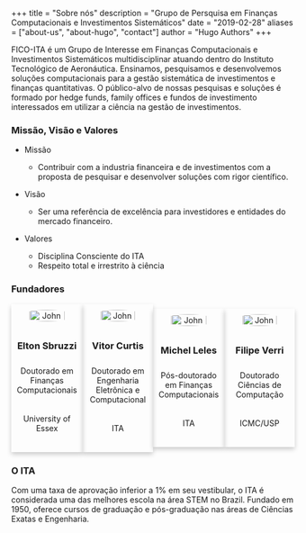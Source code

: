 +++
title = "Sobre nós"
description = "Grupo de Persquisa em Finanças Computacionais e Investimentos Sistemáticos"
date = "2019-02-28"
aliases = ["about-us", "about-hugo", "contact"]
author = "Hugo Authors"
+++

FICO-ITA é um Grupo de Interesse em Finanças Computacionais e Investimentos Sistemáticos multidisciplinar atuando dentro do Instituto Tecnológico de Aeronáutica. Ensinamos, pesquisamos e desenvolvemos soluções computacionais para a gestão sistemática de investimentos e finanças quantitativas. O público-alvo de nossas pesquisas e soluções é formado por hedge funds, family offices e fundos de investimento interessados em utilizar a ciência na gestão de investimentos.

### Missão, Visão e Valores

* Missão
    - Contribuir com a industria financeira e de investimentos com a proposta de pesquisar e desenvolver soluções com rigor científico.

* Visão
    - Ser uma referência de excelência para investidores e entidades do mercado financeiro.

* Valores
    - Disciplina Consciente do ITA
    - Respeito total e irrestrito à ciência

### Fundadores


<link rel="stylesheet" href="https://cdnjs.cloudflare.com/ajax/libs/font-awesome/4.7.0/css/font-awesome.min.css">
<style>
.card {
  box-shadow: 0 4px 8px 0 rgba(0, 0, 0, 0.2);
  width: 350px;
  margin: auto;
  text-align: center;
}

.title {
  color: grey;
  font-size: 18px;
  padding: 10px;
}

.card button {
  border: none;
  outline: 0;
  display: inline-block;
  padding: 8px;
  color: white;
  background-color: #000;
  text-align: center;
  cursor: pointer;
  width: 100%;
  font-size: 18px;
}

.card a {
  text-decoration: none;
  font-size: 22px;
  color: black;
}

.card button:hover, .card a:hover {
  opacity: 0.7;
}

.title p{
    padding:10px
}

</style>

<div style="display: flex">

<div class="card">
  <img style="padding:10px; border-radius: 50%; width: 70%; margin:auto" src="/img/team/elton.jpg" alt="John">
  <h3>Elton Sbruzzi</h3>
  <p style="padding:10px">Doutorado em Finanças Computacionais </p>
  <p style="padding:10px">University of Essex</p>
  <div style="margin: 24px 0;">
    <a href="https://www.linkedin.com/in/eltonsbruzzi/" target="_blank"><i class="fa fa-linkedin"></i></a> 
  </div>
</div>

<div class="card">
  <img style="padding:10px; border-radius: 50%; width: 70%; margin:auto" src="/img/team/vitor.jpg" alt="John">
  <h3>Vitor Curtis</h3>
  <p style="padding:10px">Doutorado em Engenharia Eletrônica e Computacional</p>
  <p style="padding:10px">ITA</p>
  <div style="margin: 24px 0;">
    <a href="https://www.linkedin.com/in/vitor-curtis/" target="_blank"><i class="fa fa-linkedin"></i></a>  
  </div>
</div>

<div class="card">
  <img style="padding:10px; border-radius: 50%; width: 70%; margin:auto" src="/img/team/michel.jpg" alt="John">
  <h3>Michel Leles</h3>
  <p style="padding:10px">Pós-doutorado em Finanças Computacionais</p>
  <p style="padding:10px">ITA</p>
  <div style="margin: 24px 0;">
    <a href="https://www.linkedin.com/in/michel-leles/" target="_blank"><i class="fa fa-linkedin"></i></a>  
  </div>
</div>

<div class="card">
  <img style="padding:10px; border-radius: 50%; width: 70%; margin:auto" src="/img/team/filipe.jpg" alt="John">
  <h3>Filipe Verri</h3>
  <p style="padding:10px">Doutorado Ciências de Computação</p>
  <p style="padding:10px">ICMC/USP</p>
  <div style="margin: 24px 0;">
    <a href="https://www.linkedin.com/in/filipe-verri-01bba6181/" target="_blank"><i class="fa fa-linkedin"></i></a>  
  </div>
</div>

</div>




### O ITA
Com uma taxa de aprovação inferior a 1% em seu vestibular, o ITA é considerada uma das melhores escola na área STEM no Brazil. Fundado em 1950, oferece cursos de graduação e pós-graduação nas áreas de Ciências Exatas e Engenharia.